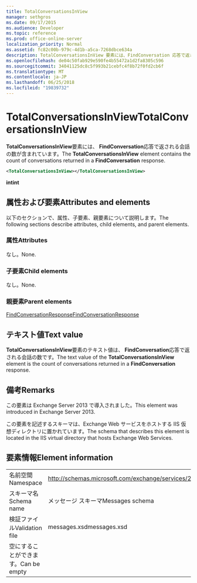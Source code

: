 ```yaml
---
title: TotalConversationsInView
manager: sethgros
ms.date: 09/17/2015
ms.audience: Developer
ms.topic: reference
ms.prod: office-online-server
localization_priority: Normal
ms.assetid: fc82c00b-979c-4d1b-a5ca-7268dbce634a
description: TotalConversationsInView 要素には、FindConversation 応答で返される会話の数が含まれています。
ms.openlocfilehash: de04c50fab929e590fe4b55472a1d2fa8305c596
ms.sourcegitcommit: 34041125dc8c5f993b21cebfc4f8b72f0fd2cb6f
ms.translationtype: MT
ms.contentlocale: ja-JP
ms.lasthandoff: 06/25/2018
ms.locfileid: "19839732"
---
```

# <a name="totalconversationsinview"></a><span data-ttu-id="d2526-103">TotalConversationsInView</span><span class="sxs-lookup"><span data-stu-id="d2526-103">TotalConversationsInView</span></span>

<span data-ttu-id="d2526-104">**TotalConversationsInView**要素には、 **FindConversation**応答で返される会話の数が含まれています。</span><span class="sxs-lookup"><span data-stu-id="d2526-104">The **TotalConversationsInView** element contains the count of conversations returned in a **FindConversation** response.</span></span> 
  
```XML
<TotalConversationsInView></TotalConversationsInView>
```

 <span data-ttu-id="d2526-105">**int**</span><span class="sxs-lookup"><span data-stu-id="d2526-105">**int**</span></span>
## <a name="attributes-and-elements"></a><span data-ttu-id="d2526-106">属性および要素</span><span class="sxs-lookup"><span data-stu-id="d2526-106">Attributes and elements</span></span>

<span data-ttu-id="d2526-107">以下のセクションで、属性、子要素、親要素について説明します。</span><span class="sxs-lookup"><span data-stu-id="d2526-107">The following sections describe attributes, child elements, and parent elements.</span></span>
  
### <a name="attributes"></a><span data-ttu-id="d2526-108">属性</span><span class="sxs-lookup"><span data-stu-id="d2526-108">Attributes</span></span>

<span data-ttu-id="d2526-109">なし。</span><span class="sxs-lookup"><span data-stu-id="d2526-109">None.</span></span>
  
### <a name="child-elements"></a><span data-ttu-id="d2526-110">子要素</span><span class="sxs-lookup"><span data-stu-id="d2526-110">Child elements</span></span>

<span data-ttu-id="d2526-111">なし。</span><span class="sxs-lookup"><span data-stu-id="d2526-111">None.</span></span>
  
### <a name="parent-elements"></a><span data-ttu-id="d2526-112">親要素</span><span class="sxs-lookup"><span data-stu-id="d2526-112">Parent elements</span></span>

[<span data-ttu-id="d2526-113">FindConversationResponse</span><span class="sxs-lookup"><span data-stu-id="d2526-113">FindConversationResponse</span></span>](findconversationresponse.md)
  
## <a name="text-value"></a><span data-ttu-id="d2526-114">テキスト値</span><span class="sxs-lookup"><span data-stu-id="d2526-114">Text value</span></span>

<span data-ttu-id="d2526-115">**TotalConversationsInView**要素のテキスト値は、 **FindConversation**応答で返される会話の数です。</span><span class="sxs-lookup"><span data-stu-id="d2526-115">The text value of the **TotalConversationsInView** element is the count of conversations returned in a **FindConversation** response.</span></span> 
  
## <a name="remarks"></a><span data-ttu-id="d2526-116">備考</span><span class="sxs-lookup"><span data-stu-id="d2526-116">Remarks</span></span>

<span data-ttu-id="d2526-117">この要素は Exchange Server 2013 で導入されました。</span><span class="sxs-lookup"><span data-stu-id="d2526-117">This element was introduced in Exchange Server 2013.</span></span>
  
<span data-ttu-id="d2526-118">この要素を記述するスキーマは、Exchange Web サービスをホストする IIS 仮想ディレクトリに置かれています。</span><span class="sxs-lookup"><span data-stu-id="d2526-118">The schema that describes this element is located in the IIS virtual directory that hosts Exchange Web Services.</span></span>
  
## <a name="element-information"></a><span data-ttu-id="d2526-119">要素情報</span><span class="sxs-lookup"><span data-stu-id="d2526-119">Element information</span></span>

|||
|:-----|:-----|
|<span data-ttu-id="d2526-120">名前空間</span><span class="sxs-lookup"><span data-stu-id="d2526-120">Namespace</span></span>  <br/> |http://schemas.microsoft.com/exchange/services/2006/messages  <br/> |
|<span data-ttu-id="d2526-121">スキーマ名</span><span class="sxs-lookup"><span data-stu-id="d2526-121">Schema name</span></span>  <br/> |<span data-ttu-id="d2526-122">メッセージ スキーマ</span><span class="sxs-lookup"><span data-stu-id="d2526-122">Messages schema</span></span>  <br/> |
|<span data-ttu-id="d2526-123">検証ファイル</span><span class="sxs-lookup"><span data-stu-id="d2526-123">Validation file</span></span>  <br/> |<span data-ttu-id="d2526-124">messages.xsd</span><span class="sxs-lookup"><span data-stu-id="d2526-124">messages.xsd</span></span>  <br/> |
|<span data-ttu-id="d2526-125">空にすることができます。</span><span class="sxs-lookup"><span data-stu-id="d2526-125">Can be empty</span></span>  <br/> ||
   

